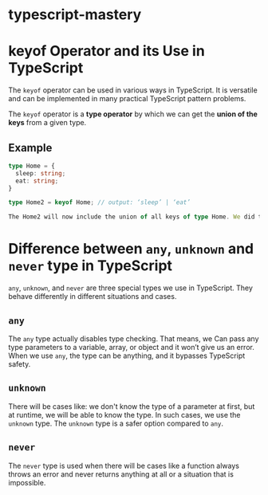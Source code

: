 # typescript-mastery

# keyof Operator and its Use in TypeScript

The `keyof` operator can be used in various ways in TypeScript. It is versatile and can be implemented in many practical TypeScript pattern problems.

The `keyof` operator is a **type operator** by which we can get the **union of the keys** from a given type.

## Example

```typescript
type Home = {
  sleep: string;
  eat: string;
}

type Home2 = keyof Home; // output: ‘sleep’ | ‘eat’

The Home2 will now include the union of all keys of type Home. We did that using the keyof operator.
```

# Difference between `any`, `unknown` and `never` type in TypeScript

`any`, `unknown`, and `never` are three special types we use in TypeScript. They behave differently in different situations and cases.



## `any`

The `any` type actually disables type checking. That means, we Can pass any type parameters to a variable, array, or object and it won’t give us an error. When we use `any`, the type can be anything, and it bypasses TypeScript safety.

## `unknown`

There will be cases like: we don't know the type of a parameter at first, but at runtime, we will be able to know the type. In such cases, we use the `unknown` type. The `unknown` type is a safer option compared to `any`.

## `never`

The `never` type is used when there will be cases like a function always throws an error and never returns anything at all or a situation that is impossible.
